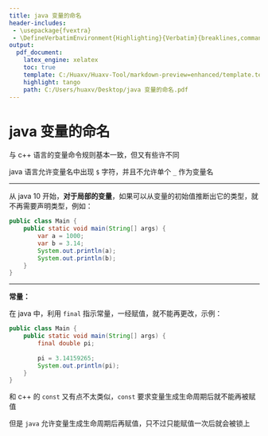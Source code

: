 ```yaml
---
title: java 变量的命名
header-includes:
 - \usepackage{fvextra}
 - \DefineVerbatimEnvironment{Highlighting}{Verbatim}{breaklines,commandchars=\\\{\}}
output:
  pdf_document:
    latex_engine: xelatex
    toc: true
    template: C:/Huaxv/Huaxv-Tool/markdown-preview=enhanced/template.tex
    highlight: tango
    path: C:/Users/huaxv/Desktop/java 变量的命名.pdf
---
```


# java 变量的命名

与 c++ 语言的变量命令规则基本一致，但又有些许不同

java 语言允许变量名中出现 `$` 字符，并且不允许单个 `_` 作为变量名

---

从 java 10 开始，**对于局部的变量**，如果可以从变量的初始值推断出它的类型，就不再需要声明类型，例如：

```java
public class Main {
    public static void main(String[] args) {
        var a = 1000;
        var b = 3.14;
        System.out.println(a);
        System.out.println(b);
    }
}
```

---

**常量：**

在 java 中，利用 `final` 指示常量，一经赋值，就不能再更改，示例：

```java
public class Main {
    public static void main(String[] args) {
        final double pi;
        
        pi = 3.14159265;
        System.out.println(pi);
    }
}
```

和 c++ 的 `const` 又有点不太类似，`const` 要求变量生成生命周期后就不能再被赋值

但是 `java` 允许变量生成生命周期后再赋值，只不过只能赋值一次后就会被锁上
